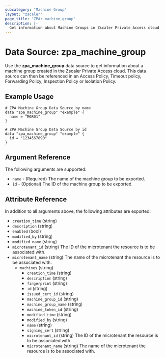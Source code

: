 ```yaml
---
subcategory: "Machine Group"
layout: "zscaler"
page_title: "ZPA: machine_group"
description: |-
  Get information about Machine Groups in Zscaler Private Access cloud.
---
```


# Data Source: zpa_machine_group

Use the **zpa_machine_group** data source to get information about a machine group created in the Zscaler Private Access cloud. This data source can then be referenced in an Access Policy, Timeout policy, Forwarding Policy, Inspection Policy or Isolation Policy.

## Example Usage

```hcl
# ZPA Machine Group Data Source by name
data "zpa_machine_group" "example" {
  name = "MGR01"
}
```

```hcl
# ZPA Machine Group Data Source by id
data "zpa_machine_group" "example" {
  id = "1234567890"
}
```

## Argument Reference

The following arguments are supported:

* `name` - (Required) The name of the machine group to be exported.
* `id` - (Optional) The ID of the machine group to be exported.

## Attribute Reference

In addition to all arguments above, the following attributes are exported:

* `creation_time` (string)
* `description` (string)
* `enabled` (bool)
* `modified_by` (string)
* `modified_name` (string)
* `microtenant_id` (string) The ID of the microtenant the resource is to be associated with.
* `microtenant_name` (string) The name of the microtenant the resource is to be associated with.
  * `machines` (string)
    * `creation_time` (string)
    * `description` (string)
    * `fingerprint` (string)
    * `id` (string)
    * `issued_cert_id` (string)
    * `machine_group_id` (string)
    * `machine_group_name` (string)
    * `machine_token_id` (string)
    * `modified_time` (string)
    * `modified_by` (string)
    * `name` (string)
    * `signing_cert` (string)
    * `microtenant_id` (string) The ID of the microtenant the resource is to be associated with.
    * `microtenant_name` (string) The name of the microtenant the resource is to be associated with.
